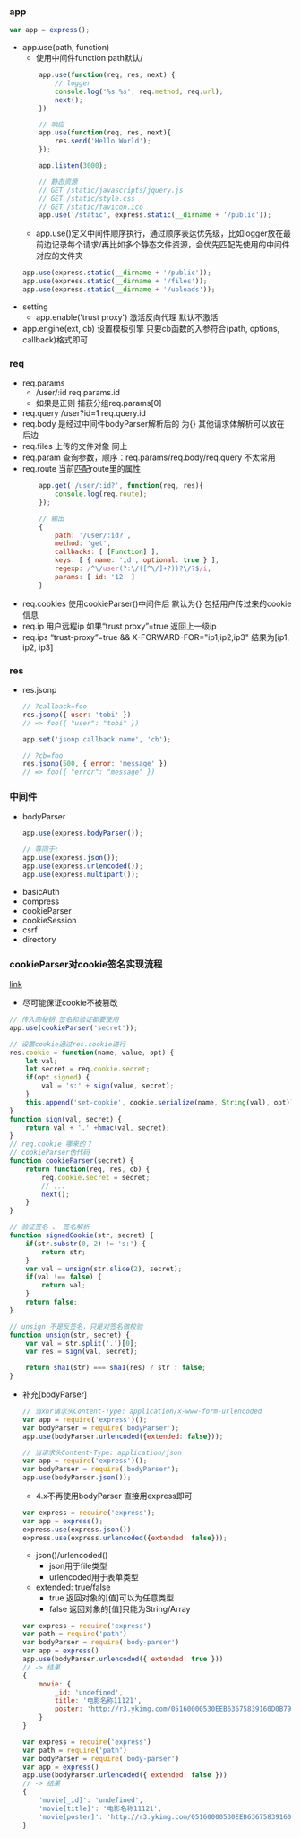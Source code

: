 ### app
```js
var app = express();
```
- app.use(path, function) 
    + 使用中间件function path默认/
    ```js
        app.use(function(req, res, next) {
            // logger
            console.log('%s %s', req.method, req.url);
            next();
        })

        // 响应
        app.use(function(req, res, next){
            res.send('Hello World');
        });

        app.listen(3000);

        // 静态资源
        // GET /static/javascripts/jquery.js
        // GET /static/style.css
        // GET /static/favicon.ico
        app.use('/static', express.static(__dirname + '/public'));
    ```
    + app.use()定义中间件顺序执行，通过顺序表达优先级，比如logger放在最前边记录每个请求/再比如多个静态文件资源，会优先匹配先使用的中间件对应的文件夹
    ```js
    app.use(express.static(__dirname + '/public'));
    app.use(express.static(__dirname + '/files'));
    app.use(express.static(__dirname + '/uploads'));
    ```
- setting
    + app.enable('trust proxy') 激活反向代理 默认不激活
- app.engine(ext, cb)
    设置模板引擎
    只要cb函数的入参符合(path, options, callback)格式即可

### req
- req.params
    + /user/:id req.params.id
    + 如果是正则 捕获分组req.params[0]
- req.query
    /user?id=1 req.query.id
- req.body 是经过中间件bodyParser解析后的 为{} 其他请求体解析可以放在后边
- req.files 上传的文件对象 同上
- req.param 查询参数，顺序：req.params/req.body/req.query 不太常用
- req.route 当前匹配route里的属性
    ```js
        app.get('/user/:id?', function(req, res){
            console.log(req.route);
        });

        // 输出
        { 
            path: '/user/:id?',
            method: 'get',
            callbacks: [ [Function] ],
            keys: [ { name: 'id', optional: true } ],
            regexp: /^\/user(?:\/([^\/]+?))?\/?$/i,
            params: [ id: '12' ] 
        }
    ```
- req.cookies 使用cookieParser()中间件后 默认为{} 包括用户传过来的cookie信息
- req.ip 用户远程ip 如果“trust proxy”=true 返回上一级ip
- req.ips “trust-proxy”=true && X-FORWARD-FOR="ip1,ip2,ip3" 结果为[ip1, ip2, ip3]

### res
- res.jsonp
    ```js
    // ?callback=foo
    res.jsonp({ user: 'tobi' })
    // => foo({ "user": "tobi" })

    app.set('jsonp callback name', 'cb');

    // ?cb=foo
    res.jsonp(500, { error: 'message' })
    // => foo({ "error": "message" })
    ```

### 中间件
- bodyParser
    ```js
    app.use(express.bodyParser());

    // 等同于:
    app.use(express.json());
    app.use(express.urlencoded());
    app.use(express.multipart());
    ```
- basicAuth
- compress
- cookieParser
- cookieSession
- csrf
- directory

### cookieParser对cookie签名实现流程
[link](https://www.cnblogs.com/chyingp/p/express-cookie-parser-deep-in.html)
- 尽可能保证cookie不被篡改
```js
// 传入的秘钥 签名和验证都要使用
app.use(cookieParser('secret'));

// 设置cookie通过res.cookie进行
res.cookie = function(name, value, opt) {
    let val;
    let secret = req.cookie.secret;
    if(opt.signed) {
        val = 's:' + sign(value, secret);
    }
    this.append('set-cookie', cookie.serialize(name, String(val), opt));
}
function sign(val, secret) {
    return val + '.' +hmac(val, secret);
}
// req.cookie 哪来的？
// cookieParser伪代码
function cookieParser(secret) {
    return function(req, res, cb) {
        req.cookie.secret = secret;
        // ...
        next();
    }
}

// 验证签名 、 签名解析
function signedCookie(str, secret) {
    if(str.substr(0, 2) != 's:') {
        return str;
    }
    var val = unsign(str.slice(2), secret);
    if(val !== false) {
        return val;
    }
    return false;
}

// unsign 不是反签名，只是对签名做校验
function unsign(str, secret) {
    var val = str.split('.')[0];
    var res = sign(val, secret);

    return sha1(str) === sha1(res) ? str : false;
}
```

- 补充[bodyParser]
    ```js
    // 当xhr请求头Content-Type: application/x-www-form-urlencoded
    var app = require('express')();
    var bodyParser = require('bodyParser');
    app.use(bodyParser.urlencoded({extended: false}));

    // 当请求头Content-Type: application/json
    var app = require('express')();
    var bodyParser = require('bodyParser');
    app.use(bodyParser.json());
    ```
    + 4.x不再使用bodyParser 直接用express即可
    ```js
    var express = require('express');
    var app = express();
    express.use(express.json());
    express.use(express.urlencoded({extended: false}));
    ```
    + json()/urlencoded()
        * json用于file类型
        * urlencoded用于表单类型
    + extended: true/false
        * true 返回对象的[值]可以为任意类型
        * false 返回对象的[值]只能为String/Array
    ```js
    var express = require('express')
    var path = require('path')
    var bodyParser = require('body-parser')
    var app = express()
    app.use(bodyParser.urlencoded({ extended: true }))
    // -> 结果
    { 
        movie: { 
            _id: 'undefined',
            title: '电影名称11121',
            poster: 'http://r3.ykimg.com/05160000530EEB63675839160D0B79D5'
        } 
    }

    var express = require('express')
    var path = require('path')
    var bodyParser = require('body-parser')
    var app = express()
    app.use(bodyParser.urlencoded({ extended: false }))
    // -> 结果
    { 
        'movie[_id]': 'undefined',
        'movie[title]': '电影名称11121',
        'movie[poster]': 'http://r3.ykimg.com/05160000530EEB63675839160D0B79D5'
    }

    ```
    